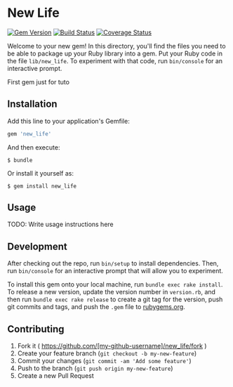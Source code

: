 # New Life

[![Gem Version](https://badge.fury.io/rb/new_life.svg)](http://badge.fury.io/rb/new_life)
[![Build Status](https://travis-ci.org/Acharkizakaria/new_life.svg?branch=master)](https://travis-ci.org/Acharkizakaria/new_life)
[![Coverage Status](https://coveralls.io/repos/Acharkizakaria/new_life/badge.svg)](https://coveralls.io/r/Acharkizakaria/new_life)

Welcome to your new gem! In this directory, you'll find the files you need to be able to package up your Ruby library into a gem. Put your Ruby code in the file `lib/new_life`. To experiment with that code, run `bin/console` for an interactive prompt.

First gem just for tuto

## Installation

Add this line to your application's Gemfile:

```ruby
gem 'new_life'
```

And then execute:

    $ bundle

Or install it yourself as:

    $ gem install new_life

## Usage

TODO: Write usage instructions here

## Development

After checking out the repo, run `bin/setup` to install dependencies. Then, run `bin/console` for an interactive prompt that will allow you to experiment. 

To install this gem onto your local machine, run `bundle exec rake install`. To release a new version, update the version number in `version.rb`, and then run `bundle exec rake release` to create a git tag for the version, push git commits and tags, and push the `.gem` file to [rubygems.org](https://rubygems.org).

## Contributing

1. Fork it ( https://github.com/[my-github-username]/new_life/fork )
2. Create your feature branch (`git checkout -b my-new-feature`)
3. Commit your changes (`git commit -am 'Add some feature'`)
4. Push to the branch (`git push origin my-new-feature`)
5. Create a new Pull Request
